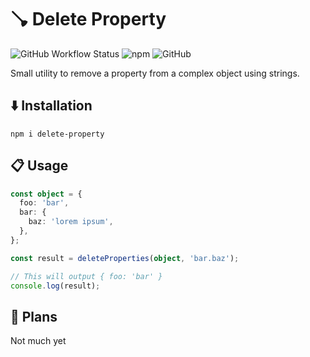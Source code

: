 # 🪠 Delete Property

![GitHub Workflow Status](https://img.shields.io/github/workflow/status/survivorbat/delete-property/deploy)
![npm](https://img.shields.io/npm/dt/delete-property)
![GitHub](https://img.shields.io/github/license/survivorbat/delete-property)

Small utility to remove a property from a complex object using strings.

## ⬇️ Installation

`npm i delete-property`

## 📋 Usage

```typescript
const object = {
  foo: 'bar',
  bar: {
    baz: 'lorem ipsum',
  },
};

const result = deleteProperties(object, 'bar.baz');

// This will output { foo: 'bar' }
console.log(result);
```

## 🔭 Plans

Not much yet
